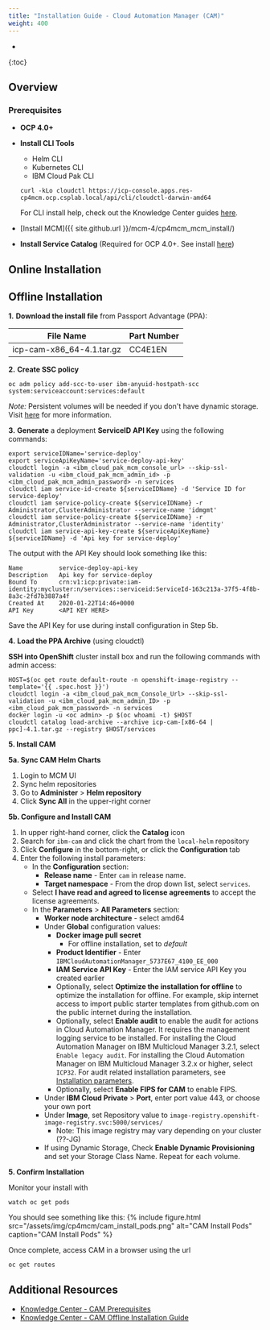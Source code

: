 ```yaml
---
title: "Installation Guide - Cloud Automation Manager (CAM)"
weight: 400
---
```

- 
{:toc}

## Overview

### Prerequisites
* **OCP 4.0+**
* **Install CLI Tools**
  - Helm CLI
  - Kubernetes CLI
  - IBM Cloud Pak CLI
  ```
  curl -kLo cloudctl https://icp-console.apps.res-cp4mcm.ocp.csplab.local/api/cli/cloudctl-darwin-amd64
  ```
  For CLI install help, check out the Knowledge Center guides <a href="https://www.ibm.com/support/knowledgecenter/en/SSFC4F_1.2.0/cli/cli_guide_mcm.html">here</a>.


* [Install MCM]({{ site.github.url }}/mcm-4/cp4mcm_mcm_install/)
* **Install Service Catalog** (Required for OCP 4.0+. See install <a href="https://docs.openshift.com/container-platform/4.2/applications/service_brokers/installing-service-catalog.html">here</a>)

## Online Installation

## Offline Installation
**1.** **Download the install file** from Passport Advantage (PPA):

|         File Name         | Part Number |
| :-----------------------: | :------ |
| icp-cam-x86_64-4.1.tar.gz | CC4E1EN | 

**2.** **Create SSC policy**

```
oc adm policy add-scc-to-user ibm-anyuid-hostpath-scc system:serviceaccount:services:default
```

*Note:* Persistent volumes will be needed if you don't have dynamic storage. Visit <a href="https://www.ibm.com/support/knowledgecenter/SS2L37_4.1.0.0/cam_create_pv.html">here</a> for more information.

**3.** **Generate** a deployment **ServiceID API Key** using the following commands:
```
export serviceIDName='service-deploy'
export serviceApiKeyName='service-deploy-api-key'
cloudctl login -a <ibm_cloud_pak_mcm_console_url> --skip-ssl-validation -u <ibm_cloud_pak_mcm_admin_id> -p <ibm_cloud_pak_mcm_admin_password> -n services
cloudctl iam service-id-create ${serviceIDName} -d 'Service ID for service-deploy'
cloudctl iam service-policy-create ${serviceIDName} -r Administrator,ClusterAdministrator --service-name 'idmgmt'
cloudctl iam service-policy-create ${serviceIDName} -r Administrator,ClusterAdministrator --service-name 'identity'
cloudctl iam service-api-key-create ${serviceApiKeyName} ${serviceIDName} -d 'Api key for service-deploy'
```
The output with the API Key should look something like this: 
```
Name          service-deploy-api-key   
Description   Api key for service-deploy   
Bound To      crn:v1:icp:private:iam-identity:mycluster:n/services::serviceid:ServiceId-163c213a-37f5-4f8b-8a3c-2fd7b3887a4f   
Created At    2020-01-22T14:46+0000   
API Key       <API KEY HERE>
```
Save the API Key for use during install configuration in Step 5b.

**4.** **Load the PPA Archive** (using cloudctl)

**SSH into OpenShift** cluster install box and run the following commands with admin access:

```
HOST=$(oc get route default-route -n openshift-image-registry --template='{{ .spec.host }}')
cloudctl login -a <ibm_cloud_pak_mcm_Console_Url> --skip-ssl-validation -u <ibm_cloud_pak_mcm_admin_ID> -p <ibm_cloud_pak_mcm_password> -n services
docker login -u <oc admin> -p $(oc whoami -t) $HOST
cloudctl catalog load-archive --archive icp-cam-[x86-64 | ppc]-4.1.tar.gz --registry $HOST/services
```
**5. Install CAM**

**5a. Sync CAM Helm Charts**

1. Login to MCM UI
2. Sync helm repositories
3. Go to **Administer** > **Helm repository**
4. Click **Sync All** in the upper-right corner

**5b. Configure and Install CAM**

1. In upper right-hand corner, click the **Catalog** icon
2. Search for `ibm-cam` and click the chart from the `local-helm` repository  
3. Click **Configure** in the bottom-right, or click the **Configuration** tab
4. Enter the following install parameters:
   * In the **Configuration** section:
     - **Release name** - Enter `cam` in release name.
     - **Target namespace** - From the drop down list, select `services`.
   * Select **I have read and agreed to license agreements** to accept the license agreements.
   * In the **Parameters** > **All Parameters** section:
     - **Worker node architecture** - select amd64
     - Under **Global** configuration values:
       - **Docker image pull secret**
         - For offline installation, set to *default*
       - **Product Identifier** - Enter `IBMCloudAutomationManager_5737E67_4100_EE_000`
       - **IAM Service API Key** - Enter the IAM service API Key you created earlier
       - Optionally, select **Optimize the installation for offline** to optimize the installation for offline. For example, skip internet access to import public starter templates from github.com on the public internet during the installation.
       - Optionally, select **Enable audit** to enable the audit for actions in Cloud Automation Manager. It requires the management logging service to be installed. For installing the Cloud Automation Manager on IBM Multicloud Manager 3.2.1, select `Enable legacy audit`. For installing the Cloud Automation Manager on IBM Multicloud Manager 3.2.x or higher, select `ICP32`. For audit related installation parameters, see [Installation parameters](https://www.ibm.com/support/knowledgecenter/SS2L37_4.1.0.0/cam_installation_parameters.html?view=kc).
       - Optionally, select **Enable FIPS for CAM** to enable FIPS.
     - Under **IBM Cloud Private** > **Port**, enter port value 443, or choose your own port
     - Under **Image**, set Repository value to `image-registry.openshift-image-registry.svc:5000/services/`
       - Note: This image registry may vary depending on your cluster (??-JG)
     - If using Dynamic Storage, Check **Enable Dynamic Provisioning** and set your Storage Class Name. Repeat for each volume.

**5. Confirm Installation**

Monitor your install with 
```
watch oc get pods
```

   You should see something like this:
{%
  include figure.html
  src="/assets/img/cp4mcm/cam_install_pods.png"
  alt="CAM Install Pods"
  caption="CAM Install Pods"
%}

Once complete, access CAM in a browser using the url
```
oc get routes
```
## Additional Resources
* <a href="https://www.ibm.com/support/knowledgecenter/SS2L37_4.1.0.0/cam_prereq.html">Knowledge Center - CAM Prerequisites</a>
* <a href="https://www.ibm.com/support/knowledgecenter/SS2L37_4.1.0.0/cam_install_offline_icpos.html">Knowledge Center - CAM Offline Installation Guide</a>